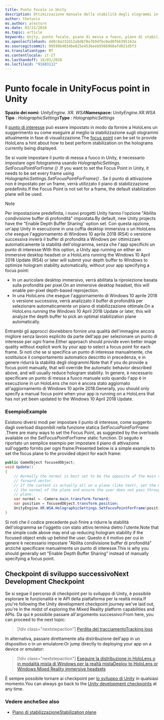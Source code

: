 ```yaml
---
title: Punto focale in Unity
description: Ottimizzazione manuale della stabilità degli ologrammi in Unity impostando il punto di attivazione
author: thetuvix
ms.author: alexturn
ms.date: 03/21/2018
ms.topic: article
keywords: Unity, punto focale, piano di messa a fuoco, piano di stabilizzazione, punto di stabilizzazione, riproiezione, LSR, buffer di profondità
ms.openlocfilehash: 4d8c8a232d12a8d6f0a7694fbc0ed8f66395163a
ms.sourcegitcommit: 09599b4034be825e4536eeb9566968afd021d5f3
ms.translationtype: MT
ms.contentlocale: it-IT
ms.lasthandoff: 10/03/2020
ms.locfileid: "91683112"
---
```

# <a name="focus-point-in-unity"></a><span data-ttu-id="3cf25-104">Punto focale in Unity</span><span class="sxs-lookup"><span data-stu-id="3cf25-104">Focus point in Unity</span></span>

<span data-ttu-id="3cf25-105">**Spazio dei nomi:** *UnityEngine. XR. WSA*</span><span class="sxs-lookup"><span data-stu-id="3cf25-105">**Namespace:** *UnityEngine.XR.WSA*</span></span><br>
<span data-ttu-id="3cf25-106">**Tipo** : *HolographicSettings*</span><span class="sxs-lookup"><span data-stu-id="3cf25-106">**Type** : *HolographicSettings*</span></span>

<span data-ttu-id="3cf25-107">Il [punto di interesse](../platform-capabilities-and-apis/hologram-stability.md#reprojection) può essere impostato in modo da fornire a HoloLens un suggerimento su come eseguire al meglio la stabilizzazione sugli ologrammi attualmente in fase di visualizzazione.</span><span class="sxs-lookup"><span data-stu-id="3cf25-107">The [focus point](../platform-capabilities-and-apis/hologram-stability.md#reprojection) can be set to provide HoloLens a hint about how to best perform stabilization on the holograms currently being displayed.</span></span>

<span data-ttu-id="3cf25-108">Se si vuole impostare il punto di messa a fuoco in Unity, è necessario impostare ogni fotogramma usando *HolographicSettings. SetFocusPointForFrame ()* .</span><span class="sxs-lookup"><span data-stu-id="3cf25-108">If you want to set the Focus Point in Unity, it needs to be set every frame using *HolographicSettings.SetFocusPointForFrame()* .</span></span> <span data-ttu-id="3cf25-109">Se il punto di attivazione non è impostato per un frame, verrà utilizzato il piano di stabilizzazione predefinito.</span><span class="sxs-lookup"><span data-stu-id="3cf25-109">If the Focus Point is not set for a frame, the default stabilization plane will be used.</span></span>

> [!NOTE]
> <span data-ttu-id="3cf25-110">Per impostazione predefinita, i nuovi progetti Unity hanno l'opzione "Abilita condivisione buffer di profondità" impostata.</span><span class="sxs-lookup"><span data-stu-id="3cf25-110">By default, new Unity projects have the "Enable Depth Buffer Sharing" option set.</span></span>  <span data-ttu-id="3cf25-111">Con questa opzione, un'app Unity in esecuzione in una cuffia desktop immersiva o un HoloLens che esegue l'aggiornamento di Windows 10 aprile 2018 (RS4) o versione successiva invierà il buffer di profondità a Windows per ottimizzare automaticamente la stabilità dell'ologramma, senza che l'app specifichi un punto di interesse:</span><span class="sxs-lookup"><span data-stu-id="3cf25-111">With this option, a Unity app running on either an immersive desktop headset or a HoloLens running the Windows 10 April 2018 Update (RS4) or later will submit your depth buffer to Windows to optimize hologram stability automatically, without your app specifying a focus point:</span></span>
> * <span data-ttu-id="3cf25-112">In un auricolare desktop immersivo, verrà abilitata la riproiezione basata sulla profondità per pixel.</span><span class="sxs-lookup"><span data-stu-id="3cf25-112">On an immersive desktop headset, this will enable per-pixel depth-based reprojection.</span></span>
> * <span data-ttu-id="3cf25-113">In una HoloLens che esegue l'aggiornamento di Windows 10 aprile 2018 o versione successiva, verrà analizzato il buffer di profondità per selezionare automaticamente un piano di stabilizzazione ottimale.</span><span class="sxs-lookup"><span data-stu-id="3cf25-113">On a HoloLens running the Windows 10 April 2018 Update or later, this will analyze the depth buffer to pick an optimal stabilization plane automatically.</span></span>
>
> <span data-ttu-id="3cf25-114">Entrambi gli approcci dovrebbero fornire una qualità dell'immagine ancora migliore senza lavoro esplicito da parte dell'app per selezionare un punto di interesse per ogni frame.</span><span class="sxs-lookup"><span data-stu-id="3cf25-114">Either approach should provide even better image quality without explicit work by your app to select a focus point for each frame.</span></span>  <span data-ttu-id="3cf25-115">Si noti che se si specifica un punto di interesse manualmente, che sostituisce il comportamento automatico descritto in precedenza, e in genere ridurrà la stabilità degli ologrammi.</span><span class="sxs-lookup"><span data-stu-id="3cf25-115">Note that if you do provide a focus point manually, that will override the automatic behavior described above, and will usually reduce hologram stability.</span></span>  <span data-ttu-id="3cf25-116">In genere, è necessario specificare un punto di messa a fuoco manuale solo quando l'app è in esecuzione in un HoloLens che non è ancora stato aggiornato all'aggiornamento di Windows 10 aprile 2018.</span><span class="sxs-lookup"><span data-stu-id="3cf25-116">Generally, you should only specify a manual focus point when your app is running on a HoloLens that has not yet been updated to the Windows 10 April 2018 Update.</span></span>

### <a name="example"></a><span data-ttu-id="3cf25-117">Esempio</span><span class="sxs-lookup"><span data-stu-id="3cf25-117">Example</span></span>

<span data-ttu-id="3cf25-118">Esistono diversi modi per impostare il punto di interesse, come suggerito dagli overload disponibili nella funzione statica *SetFocusPointForFrame* .</span><span class="sxs-lookup"><span data-stu-id="3cf25-118">There are many ways to set the Focus Point, as suggested by the overloads available on the *SetFocusPointForFrame* static function.</span></span> <span data-ttu-id="3cf25-119">Di seguito è riportato un semplice esempio per impostare il piano di attivazione sull'oggetto fornito per ogni frame:</span><span class="sxs-lookup"><span data-stu-id="3cf25-119">Presented below is a simple example to set the focus plane to the provided object for each frame:</span></span>

```cs
public GameObject focusedObject;
void Update()
{
    // Normally the normal is best set to be the opposite of the main camera's
    // forward vector.
    // If the content is actually all on a plane (like text), set the normal to
    // the normal of the plane and ensure the user does not pass through the
    // plane.
    var normal = -Camera.main.transform.forward;     
    var position = focusedObject.transform.position;
    UnityEngine.XR.WSA.HolographicSettings.SetFocusPointForFrame(position, normal);
}
```

<span data-ttu-id="3cf25-120">Si noti che il codice precedente può finire a ridurre la stabilità dell'ologramma se l'oggetto con stato attivo termina dietro l'utente.</span><span class="sxs-lookup"><span data-stu-id="3cf25-120">Note that the simple code above may end up reducing hologram stability if the focused object ends up behind the user.</span></span>  <span data-ttu-id="3cf25-121">Questo è il motivo per cui in genere è necessario impostare "Abilita condivisione buffer di profondità" anziché specificare manualmente un punto di interesse.</span><span class="sxs-lookup"><span data-stu-id="3cf25-121">This is why you should generally set "Enable Depth Buffer Sharing" instead of manually specifying a focus point.</span></span>

## <a name="next-development-checkpoint"></a><span data-ttu-id="3cf25-122">Checkpoint di sviluppo successivo</span><span class="sxs-lookup"><span data-stu-id="3cf25-122">Next Development Checkpoint</span></span>

<span data-ttu-id="3cf25-123">Se si segue il percorso di checkpoint per lo sviluppo di Unity, è possibile esplorare le funzionalità e le API della piattaforma per la realtà mista.</span><span class="sxs-lookup"><span data-stu-id="3cf25-123">If you're following the Unity development checkpoint journey we've laid out, you're in the midst of exploring the Mixed Reality platform capabilities and APIs.</span></span> <span data-ttu-id="3cf25-124">Da qui è possibile passare all'argomento successivo:</span><span class="sxs-lookup"><span data-stu-id="3cf25-124">From here, you can proceed to the next topic:</span></span>

> [!div class="nextstepaction"]
> [<span data-ttu-id="3cf25-125">Perdita del tracciamento</span><span class="sxs-lookup"><span data-stu-id="3cf25-125">Tracking loss</span></span>](tracking-loss-in-unity.md)

<span data-ttu-id="3cf25-126">In alternativa, passare direttamente alla distribuzione dell'app in un dispositivo o in un emulatore:</span><span class="sxs-lookup"><span data-stu-id="3cf25-126">Or jump directly to deploying your app on a device or emulator:</span></span>

> [!div class="nextstepaction"]
> [<span data-ttu-id="3cf25-127">Eseguire la distribuzione in HoloLens o in modalità mista di Windows per la realtà mista</span><span class="sxs-lookup"><span data-stu-id="3cf25-127">Deploy to HoloLens or Windows Mixed Reality immersive headsets</span></span>](../platform-capabilities-and-apis/using-visual-studio.md)

<span data-ttu-id="3cf25-128">È sempre possibile tornare ai checkpoint per [lo sviluppo di Unity](unity-development-overview.md#3-platform-capabilities-and-apis) in qualsiasi momento.</span><span class="sxs-lookup"><span data-stu-id="3cf25-128">You can always go back to the [Unity development checkpoints](unity-development-overview.md#3-platform-capabilities-and-apis) at any time.</span></span>

### <a name="see-also"></a><span data-ttu-id="3cf25-129">Vedere anche</span><span class="sxs-lookup"><span data-stu-id="3cf25-129">See also</span></span>
* [<span data-ttu-id="3cf25-130">Piano di stabilizzazione</span><span class="sxs-lookup"><span data-stu-id="3cf25-130">Stabilization plane</span></span>](../platform-capabilities-and-apis/hologram-stability.md#reprojection)
